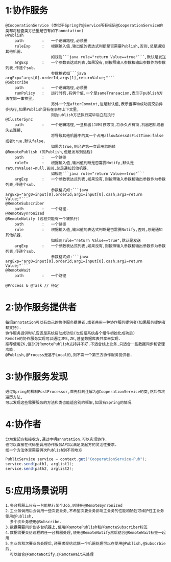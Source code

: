 1:协作服务
=====
	@CooperationService (类似于Spring的@Service所有标记@CooperationService的类都将检查类方法里是否有如下annotation)
	@Publish
		path		:	一个逻辑路径,必须要
		ruleExp		:	根据输入值,输出值的表达式判断是否需要Publish,否则,总是通知其他机器.
						如规则```java rule="return Value==true"```,默认是发送
		argExp		:	一个参数表达式列表,如果没有,则按照输入参数和输出参数作为参数列表,传递个sub.
						参数格式如```java argExp="args[0].orderId,args[1],returnValue;"```
	@Subscribe
		path		:	一个逻辑路径,必须要
		runPolicy	:	运行时机,有俩个值,一个是sameTransacion,表示于publish方法在同一事物里,
						另外一个是afterCommint,这是默认值,表示当事物成功提交后异步执行,如果Publish没有在事物上下文里,
						则@publish方法执行完毕后立刻执行
	@ClusterSync
		path		:	一个逻辑路径,一旦机器(JVM)获取锁,将永久占有锁,机器宕机或者失去连接,
						将导致其他机器中的某一个占用allowAcessAsFistTime:false或者true,默认false.
						如果为true,则允许第一次调用忽略锁
	@RemotePublish (同Publish,但是发布到远程)
		path		:	一个路径
		ruleEx		:	根据输入值,输出值判断是否需要Notify,默认是returnValue!=null,否则,总是通知其他机器.
						如规则```java rule="return Value==true"```
		argExp		:	一个参数表达式列表,如果没有,则按照输入参数和输出参数作为参数列表,传递个sub.
						参数格式如:```java argExp="arg0=input[0].orderId;arg1=input[0].cash;arg2=return Value;"```
	@RemoteSubscriber
		path		:	一个路径.
	@RemoteSynronized
	@RemoteNotify (远程只能有一个被执行)
		path		:	一个路径
		rule		:	根据输入值,输出值的表达式判断是否需要Notify,否则,总是通知其他机器.
						如规则rule="return Value==true",默认是发送
		argExp		:	一个参数表达式列表,如果没有,则按照输入参数和输出参数作为参数列表,传递个sub.
						参数格式如:```java argExp="arg0=input[0].orderId;arg1=input[0].cash;arg2=return Value;"``` 
	@RemoteWait
		path		:	一个路径
	
	@Process & @Task // 待定

2:协作服务提供者
=====
	每组annotation可以有自己的协作服务提供者,或者共用一种协作服务提供者(如果服务提供者都支持).
	协作服务提供时机应该是系统启动成功后(也包括系统各个组件初始化成功后)
	Remote的协作服务实现可以通过JMS,ZK,甚至数据库表共享来实现.
	推荐使用ZK,但ZK对RemotePublish支持并不好.不适合线上业务,只适合一些数据同步和管理功能.
	@Publish,@Process是基于Local的,则不需一个第三方协作服务提供者.

3:协作服务发现
=====
	通过Spring的机制PostProcessor,首先找到注解为@CooperationService的类,然后依次遍历方法,
	可以发现这些需要服务的方法和类也能适合别的框架,如没有Spring的情况

4:协作者
=====
	分为发起方和接收方,通过申明annotation,可以实现协作.
	也可以直接在代码里调用协作服务API以满足发起方的灵活性要求.
	如一个方法体里需要俩次Publish到不同地方
```java
PublicService service = context.get("CooperationService-Pub");
service.send(path1, arglist1);
service.send(path2, arglist2);
```

5:应用场景说明
=====
	1.多台机器上只有一台能执行某个Job,则使用@RemoteSynronized
	2.主业务调用后会调用一些次要业务,不希望次要业务影响主业务的性能和牺牲可维护性主业务使用@Publish,
	  多个次业务使用@Subscribe.
	3.数据需要同步到多台机器上,使用@RemotePublish和@RemoteSubscriber标签
	4.数据需要交给远程的任一台机器处理,使用@RemoteNotify然后结合@RemoteWait标签一起用
	5.主业务和次要业务处理后,还要求交给远端一个机器处理可以在使用@Publish,@Subscrbie后,
	  可以结合@RemoteNotify,@RemoteWait来处理
